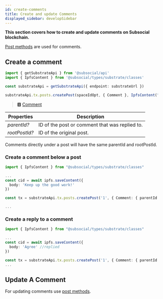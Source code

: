 ```yaml
---
id: create-comments
title: Create and update Comments
displayed_sidebar: developSidebar
---
```

**This section covers how to create and update comments on Subsocial blockchain.**

[Post methods](/docs/sdk/quick-start/posts/creating-posts) are used for comments.

## Create a comment

```typescript
import { getSubstrateApi } from '@subsocial/api'
import { IpfsContent } from '@subsocial/types/substrate/classes'

const substrateApi = getSubstrateApi({ endpoint: substrateUrl })

substrateApi.tx.posts.createPost(spaceIdOpt, { Сomment }, IpfsContent("CID of your content"))
```

> 🅸 [Comment](https://docs.subsocial.network/js-docs/js-sdk/interfaces/interfaces.comment.html) 

| Properties    | Description |
| ----------- | ----------- |
| _parentId?_ | ID of the post or comment that was replied to. |
| _rootPostId?_ | ID of the original post. |

Comments directly under a post will have the same parentId and rootPostId.

### Create a comment below a post

```typescript
import { IpfsContent } from "@subsocial/types/substrate/classes"

...
const cid = await ipfs.saveContent({
  body: 'Keep up the good work!'
})

const tx = substrateApi.tx.posts.createPost('1', { Comment: { parentId: null, rootPostId: '1'}}, IpfsContent(cid))

...
```

### Create a reply to a comment

```typescript
import { IpfsContent } from "@subsocial/types/substrate/classes"

...
const cid = await ipfs.saveContent({
  body: 'Agree' //replied
})

const tx = substrateApi.tx.posts.createPost('1', { Comment: { parentId: '2', rootPostId: '1'}}, IpfsContent(cid))
...
```

## Update A Comment

For updating comments use [post methods](/docs/sdk/quick-start/posts/creating-posts).
